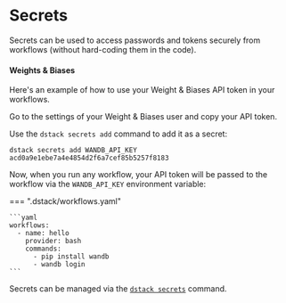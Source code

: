 # Secrets

Secrets can be used to access passwords and tokens securely from workflows (without hard-coding them in the code).

#### Weights & Biases

Here's an example of how to use your Weight & Biases API token in your workflows. 

Go to the settings of your Weight & Biases user and copy your API token. 

Use the `dstack secrets add` command to add it as a secret:

```shell
dstack secrets add WANDB_API_KEY acd0a9e1ebe7a4e4854d2f6a7cef85b5257f8183
```

Now, when you run any workflow, your API token will be passed to the workflow 
via the `WANDB_API_KEY` environment variable:

=== ".dstack/workflows.yaml"

    ```yaml
    workflows:
      - name: hello
        provider: bash
        commands:
          - pip install wandb
          - wandb login
    ```

Secrets can be managed via the [`dstack secrets`](../reference/cli/secrets.md) command.